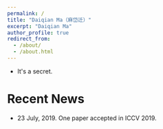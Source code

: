 ```yaml
---
permalink: /
title: "Daiqian Ma（麻岱迁）"
excerpt: "Daiqian Ma"
author_profile: true
redirect_from: 
  - /about/
  - /about.html
---
```



* It's a secret.


# Recent News
* 23 July, 2019. One paper accepted in ICCV 2019.
